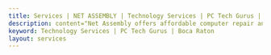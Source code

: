 ```yaml
---
title: Services | NET ASSEMBLY | Technology Services | PC Tech Gurus | Boca Raton
description: content="Net Assembly offers affordable computer repair and technology services including Custom PC builds"
keyword: Technology Services | PC Tech Gurus | Boca Raton
layout: services
---
```

